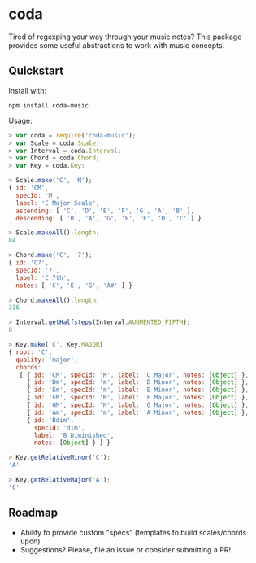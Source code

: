 # coda

Tired of regexping your way through your music notes? This package provides some useful abstractions to work with music concepts.

## Quickstart

Install with:

```
npm install coda-music
```

Usage:

```javascript
> var coda = require('coda-music');
> var Scale = coda.Scale;
> var Interval = coda.Interval;
> var Chord = coda.Chord;
> var Key = coda.Key;

> Scale.make('C', 'M');
{ id: 'CM',
  specId: 'M',
  label: 'C Major Scale',
  ascending: [ 'C', 'D', 'E', 'F', 'G', 'A', 'B' ],
  descending: [ 'B', 'A', 'G', 'F', 'E', 'D', 'C' ] }

> Scale.makeAll().length;
84

> Chord.make('C', '7');
{ id: 'C7',
  specId: '7',
  label: 'C 7th',
  notes: [ 'C', 'E', 'G', 'A#' ] }

> Chord.makeAll().length;
336

> Interval.getHalfsteps(Interval.AUGMENTED_FIFTH);
8

> Key.make('C', Key.MAJOR)
{ root: 'C',
  quality: 'major',
  chords: 
   [ { id: 'CM', specId: 'M', label: 'C Major', notes: [Object] },
     { id: 'Dm', specId: 'm', label: 'D Minor', notes: [Object] },
     { id: 'Em', specId: 'm', label: 'E Minor', notes: [Object] },
     { id: 'FM', specId: 'M', label: 'F Major', notes: [Object] },
     { id: 'GM', specId: 'M', label: 'G Major', notes: [Object] },
     { id: 'Am', specId: 'm', label: 'A Minor', notes: [Object] },
     { id: 'Bdim',
       specId: 'dim',
       label: 'B Diminished',
       notes: [Object] } ] }

> Key.getRelativeMinor('C');
'A'

> Key.getRelativeMajor('A');
'C'
```

## Roadmap

* Ability to provide custom "specs" (templates to build scales/chords upon)
* Suggestions? Please, file an issue or consider submitting a PR!

